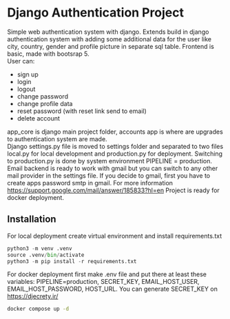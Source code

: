 # Django Authentication Project

Simple web authentication system with django. Extends build in django authentication system with adding some additional data for the user like city, country, gender and profile picture in separate sql table. Frontend is basic, made with bootsrap 5.<br  />
User can:
* sign up
* login
* logout
* change password
* change profile data
* reset password (with reset link send to email)
* delete account

app_core is django main project folder, accounts app is where are upgrades to authentication system are made.<br  />
Django settings.py file is moved to settings folder and separated to two files local.py for local development and production.py for deployment. Switching to production.py is done by system environment PIPELINE = production. Email backend is ready to work with gmail but you can switch to any other mail provider in the settings file. If you decide to gmail, first you have to create apps password smtp in gmail. For more information https://support.google.com/mail/answer/185833?hl=en
Project is ready for docker deployment. 

## Installation

For local deployment create virtual environment and install requirements.txt
```python
python3 -m venv .venv
source .venv/bin/activate
python3 -m pip install -r requirements.txt
```

For docker deployment first make .env file and put there at least these variables: PIPELINE=production, SECRET_KEY, EMAIL_HOST_USER, EMAIL_HOST_PASSWORD, HOST_URL.
You can generate SECRET_KEY on https://djecrety.ir/

```bash
docker compose up -d
```


